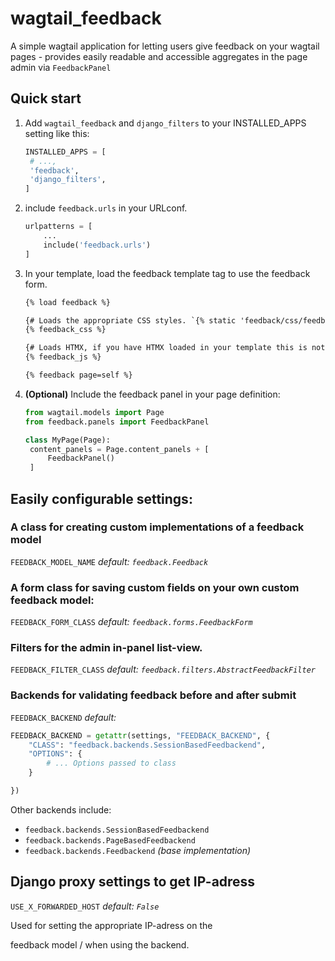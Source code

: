 wagtail_feedback
================

A simple wagtail application for letting users give feedback on your wagtail pages - provides easily readable and accessible aggregates in the page admin via `FeedbackPanel`

Quick start
-----------

1. Add `wagtail_feedback` and `django_filters` to your INSTALLED_APPS setting like this:

   ```python
   INSTALLED_APPS = [
   	# ...,
   	'feedback',
   	'django_filters',
   ]
   ```
2. include  `feedback.urls` in your URLconf.

   ```python
   urlpatterns = [
       ...
       include('feedback.urls')
   ]
   ```
3. In your template, load the feedback template tag to use the feedback form.

   ```html
   {% load feedback %}

   {# Loads the appropriate CSS styles. `{% static 'feedback/css/feedback.css'%}` #}
   {% feedback_css %} 

   {# Loads HTMX, if you have HTMX loaded in your template this is not nescessary. `{% static 'feedback/js/feedback.js'%}` #}
   {% feedback_js %}  

   {% feedback page=self %}
   ```
4. **(Optional)** Include the feedback panel in your page definition:

   ```python
   from wagtail.models import Page
   from feedback.panels import FeedbackPanel

   class MyPage(Page):
   	content_panels = Page.content_panels + [
   		FeedbackPanel()
   	]

   ```

## Easily configurable settings:

### **A class for creating custom implementations of a feedback model**

`FEEDBACK_MODEL_NAME` *default: `feedback.Feedback`*

### **A form class for saving custom fields on your own custom feedback model:**

`FEEDBACK_FORM_CLASS` *default: `feedback.forms.FeedbackForm`*

### **Filters for the admin in-panel list-view.**

`FEEDBACK_FILTER_CLASS` *default: `feedback.filters.AbstractFeedbackFilter`*

### **Backends for validating feedback before and after submit**

`FEEDBACK_BACKEND` *default:*

```python
FEEDBACK_BACKEND = getattr(settings, "FEEDBACK_BACKEND", {
    "CLASS": "feedback.backends.SessionBasedFeedbackend",
    "OPTIONS": {
    	# ... Options passed to class
    }

})
```

Other backends include:

* `feedback.backends.SessionBasedFeedbackend`
* `feedback.backends.PageBasedFeedbackend`
* `feedback.backends.Feedbackend` *(base implementation)*

## **Django proxy settings to get IP-adress**

`USE_X_FORWARDED_HOST` *default: `False`*

Used for setting the appropriate IP-adress on the

feedback model / when using the backend.
